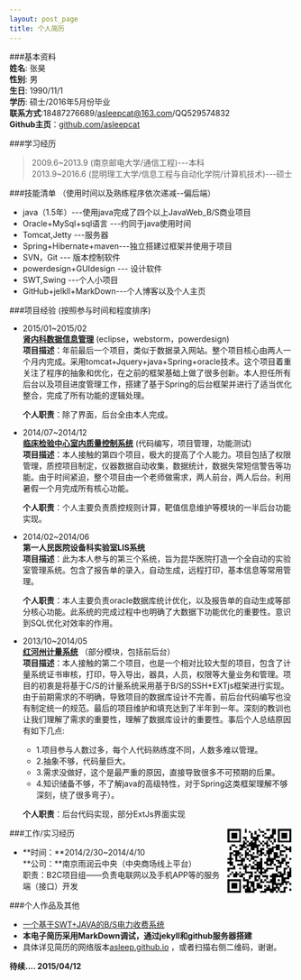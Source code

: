 ```yaml
---
layout: post_page
title: 个人简历
---
```

<!--<img src="/img/zh/zh.jpg" align ="right" style="width:120px;height:150px;"/> -->           

###基本资料                              
**姓名**: 张昊               
**性别**: 男               
**生日**: 1990/11/1               
**学历**: 硕士/2016年5月份毕业            
**联系方式**:18487276689/asleepcat@163.com/QQ529574832             
**Github主页**：[github.com/asleepcat](https://github.com/asleepcat)                     

###学习经历     
>2009.6~2013.9 (南京邮电大学/通信工程)---本科        
2013.9~2016.6 (昆明理工大学/信息工程与自动化学院/计算机技术)---硕士       

###技能清单       （使用时间以及熟练程序依次递减--偏后端）        
- java（1.5年）---使用java完成了四个以上JavaWeb_B/S商业项目         
- Oracle+MySql+sql语言 ---约同于java使用时间
- Tomcat,Jetty ---服务器
- Spring+Hibernate+maven---独立搭建过框架并使用于项目
- SVN，Git --- 版本控制软件
- powerdesign+GUIdesign --- 设计软件
- SWT,Swing ---个人小项目
- GitHub+jelkll+MarkDown---个人博客以及个人主页          

###项目经验       (按照参与时间和程度排序)         
- 2015/01~2015/02      
	[**肾内科数据信息管理**](/xmjs/xm-shen.html)   (eclipse，webstorm，powerdesign)                
	**项目描述**：年前最后一个项目，类似于数据录入网站。整个项目核心由两人一个月内完成。采用tomcat+Jquery+java+Spring+oracle技术。这个项目着重关注了程序的抽象和优化，在之前的框架基础上做了很多创新。本人担任所有后台以及项目进度管理工作，搭建了基于Spring的后台框架并进行了适当优化整合，完成了所有功能的逻辑处理。      

	**个人职责**：除了界面，后台全由本人完成。  
- 2014/07~2014/12      
	[**临床检验中心室内质量控制系统**](/xmjs/xm-qc.html)            (代码编写，项目管理，功能测试)    
	**项目描述**：本人接触的第四个项目，极大的提高了个人能力。项目包括了权限管理，质控项目制定，仪器数据自动收集，数据统计，数据失常短信警告等功能。由于时间紧迫，整个项目由一个老师做需求，两人前台，两人后台。利用暑假一个月完成所有核心功能。       

	**个人职责**：个人主要负责质控规则计算，靶值信息维护等模块的一半后台功能实现。         
-  2014/02~2014/06        
   **第一人民医院设备科实验室LIS系统**     
	**项目描述**：此为本人参与的第三个系统，旨为昆华医院打造一个全自动的实验室管理系统。包含了报告单的录入，自动生成，远程打印，基本信息等常用管理。             

	**个人职责**：本人主要负责oracle数据库统计优化，以及报告单的自动生成等部分核心功能。此系统的完成过程中也明确了大数据下功能优化的重要性。意识到SQL优化对效率的作用。    
-  2013/10~2014/05            
    [**红河州计量系统**](/xmjs/xm-jlglxt.html)       （部分模块，包括前后台）            
	**项目描述**：本人接触的第二个项目，也是一个相对比较大型的项目，包含了计量系统证书审核，打印，导入导出，器具，人员，权限等大量业务和管理。项目的初衷是将基于C/S的计量系统采用基于B/S的SSH+EXTjs框架进行实现。由于前期需求的不明确，导致项目的数据库设计不完善，前后台代码编写也没有制定统一的规范。最后的项目维护和填充达到了半年到一年。深刻的教训也让我们理解了需求的重要性，理解了数据库设计的重要性。事后个人总结原因有如下几点:
	- 1.项目参与人数过多，每个人代码熟练度不同，人数多难以管理。
	- 2.抽象不够，代码量巨大。      
	- 3.需求没做好，这个是最严重的原因，直接导致很多不可预期的后果。       
	- 4.知识储备不够，不了解java的高级特性，对于Spring这类框架理解不够深刻，绕了很多弯子）。            

	**个人职责**：后台代码实现，部分ExtJs界面实现          
                
<img src="/img/zh/200.png" align ="right" style="width:120px;height:120px;"/>              

###工作/实习经历
- **时间：**2014/2/30~2014/4/10    
  **公司：**南京雨润云中央（中央商场线上平台）      
    职责：B2C项目组——负责电联网以及手机APP等的服务端（接口）开发                    

###个人作品及其他           
- [一个基于SWT+JAVA的B/S电力收费系统](/xmjs/xm-etms.html)
- **本电子简历采用MarkDown调试，通过jekyll和github服务器搭建**    
- 具体详见简历的网络版本[asleep.github.io](https://aleepcat/github.io) ，或者扫描右侧二维码，谢谢。         



                        
    
**待续.... 2015/04/12**

